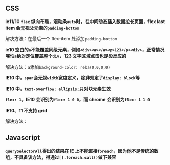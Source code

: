 ## CSS

**ie11/10 `flex` 纵向布局，滚动条`auto`时，往中间动态插入数据拉长页面，flex last item 会无视父元素的`padding-bottom`**

解决方法：在最后一个 flex-item 处添加`padding-bottom`

**ie10 空白的`a`不能覆盖同级元素，例如`<div><a></a><p>123</p><div>`，正常情况哪怕`a`绝对定位覆盖整个`div`，123 文字区域点击也是没反应的**

解决方法：`a`添加`background-color: reba(0,0,0,0)`

**IE10 中，`span`会无视`width`宽度定义，除非规定了`display: block`等**

**IE10 中，`text-overflow: ellipsis;`只对块元素生效**

**`flex: 1`，IE10 会识别为`flex: 1 0 0`，而 chrome 会识别为`flex: 1 1 0`**

**IE10、11 不支持 grid**

解决方法：

## Javascript

**`querySelectorAll`得出的结果在 IE 上不能直接`foreach`，因为他不是传统的数组，不具备该方法，得通过`[].foreach.call()`做下兼容**

